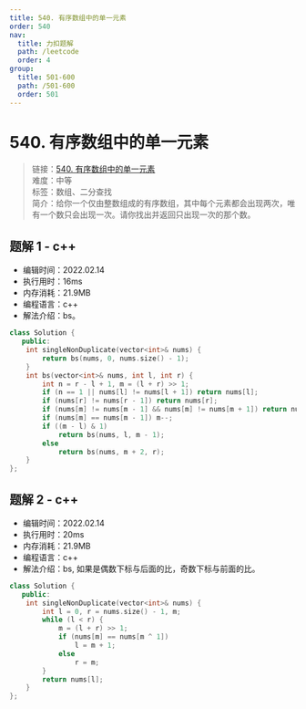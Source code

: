 ```yaml
---
title: 540. 有序数组中的单一元素
order: 540
nav:
  title: 力扣题解
  path: /leetcode
  order: 4
group:
  title: 501-600
  path: /501-600
  order: 501
---
```


# 540. 有序数组中的单一元素
    
> 链接：[540. 有序数组中的单一元素](https://leetcode-cn.com/problems/single-element-in-a-sorted-array/)  
> 难度：中等  
> 标签：数组、二分查找  
> 简介：给你一个仅由整数组成的有序数组，其中每个元素都会出现两次，唯有一个数只会出现一次。请你找出并返回只出现一次的那个数。
      
## 题解 1 - c++
- 编辑时间：2022.02.14
- 执行用时：16ms
- 内存消耗：21.9MB
- 编程语言：c++
- 解法介绍：bs。
```c++
class Solution {
   public:
    int singleNonDuplicate(vector<int>& nums) {
        return bs(nums, 0, nums.size() - 1);
    }
    int bs(vector<int>& nums, int l, int r) {
        int n = r - l + 1, m = (l + r) >> 1;
        if (n == 1 || nums[l] != nums[l + 1]) return nums[l];
        if (nums[r] != nums[r - 1]) return nums[r];
        if (nums[m] != nums[m - 1] && nums[m] != nums[m + 1]) return nums[m];
        if (nums[m] == nums[m - 1]) m--;
        if ((m - l) & 1)
            return bs(nums, l, m - 1);
        else
            return bs(nums, m + 2, r);
    }
};
```

## 题解 2 - c++
- 编辑时间：2022.02.14
- 执行用时：20ms
- 内存消耗：21.9MB
- 编程语言：c++
- 解法介绍：bs, 如果是偶数下标与后面的比，奇数下标与前面的比。
```c++
class Solution {
   public:
    int singleNonDuplicate(vector<int>& nums) {
        int l = 0, r = nums.size() - 1, m;
        while (l < r) {
            m = (l + r) >> 1;
            if (nums[m] == nums[m ^ 1])
                l = m + 1;
            else
                r = m;
        }
        return nums[l];
    }
};
```

      